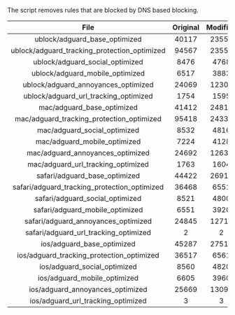 The script removes rules that are blocked by DNS based blocking.


| File | Original | Modified |
|:----:|:-----:|:-----:|
| ublock/adguard_base_optimized | 40117 | 23551 |
| ublock/adguard_tracking_protection_optimized | 94567 | 23554 |
| ublock/adguard_social_optimized | 8476 | 4768 |
| ublock/adguard_mobile_optimized | 6517 | 3883 |
| ublock/adguard_annoyances_optimized | 24069 | 12303 |
| ublock/adguard_url_tracking_optimized | 1754 | 1595 |
| mac/adguard_base_optimized | 41412 | 24815 |
| mac/adguard_tracking_protection_optimized | 95418 | 24332 |
| mac/adguard_social_optimized | 8532 | 4816 |
| mac/adguard_mobile_optimized | 7224 | 4128 |
| mac/adguard_annoyances_optimized | 24692 | 12637 |
| mac/adguard_url_tracking_optimized | 1763 | 1604 |
| safari/adguard_base_optimized | 44422 | 26916 |
| safari/adguard_tracking_protection_optimized | 36468 | 6551 |
| safari/adguard_social_optimized | 8521 | 4800 |
| safari/adguard_mobile_optimized | 6551 | 3920 |
| safari/adguard_annoyances_optimized | 24845 | 12715 |
| safari/adguard_url_tracking_optimized | 2 | 2 |
| ios/adguard_base_optimized | 45287 | 27516 |
| ios/adguard_tracking_protection_optimized | 36517 | 6561 |
| ios/adguard_social_optimized | 8560 | 4820 |
| ios/adguard_mobile_optimized | 6605 | 3960 |
| ios/adguard_annoyances_optimized | 25669 | 13096 |
| ios/adguard_url_tracking_optimized | 3 | 3 |